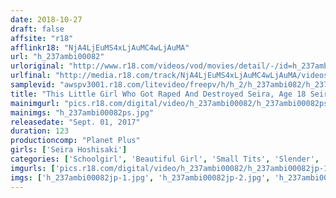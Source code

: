 ```yaml
---
date: 2018-10-27
draft: false
affsite: "r18"
afflinkr18: "NjA4LjEuMS4xLjAuMC4wLjAuMA"
url: "h_237ambi00082"
urloriginal: "http://www.r18.com/videos/vod/movies/detail/-/id=h_237ambi00082"
urlfinal: "http://media.r18.com/track/NjA4LjEuMS4xLjAuMC4wLjAuMA/videos/vod/movies/detail/-/id=h_237ambi00082"
samplevid: "awspv3001.r18.com/litevideo/freepv/h/h_2/h_237ambi082/h_237ambi082_dmb_w.mp4"
title: "This Little Girl Who Got Raped And Destroyed Seira, Age 18 Seira Hoshisaki"
mainimgurl: "pics.r18.com/digital/video/h_237ambi00082/h_237ambi00082ps.jpg"
mainimgs: "h_237ambi00082ps.jpg"
releasedate: "Sept. 01, 2017"
duration: 123
productioncomp: "Planet Plus"
girls: ['Seira Hoshisaki']
categories: ['Schoolgirl', 'Beautiful Girl', 'Small Tits', 'Slender', 'Youthful', 'Featured Actress', 'Creampie', 'Blowjob', 'Hi-Def']
imgurls: ['pics.r18.com/digital/video/h_237ambi00082/h_237ambi00082jp-1.jpg', 'pics.r18.com/digital/video/h_237ambi00082/h_237ambi00082jp-2.jpg', 'pics.r18.com/digital/video/h_237ambi00082/h_237ambi00082jp-3.jpg', 'pics.r18.com/digital/video/h_237ambi00082/h_237ambi00082jp-4.jpg', 'pics.r18.com/digital/video/h_237ambi00082/h_237ambi00082jp-5.jpg', 'pics.r18.com/digital/video/h_237ambi00082/h_237ambi00082jp-6.jpg', 'pics.r18.com/digital/video/h_237ambi00082/h_237ambi00082jp-7.jpg', 'pics.r18.com/digital/video/h_237ambi00082/h_237ambi00082jp-8.jpg', 'pics.r18.com/digital/video/h_237ambi00082/h_237ambi00082jp-9.jpg', 'pics.r18.com/digital/video/h_237ambi00082/h_237ambi00082jp-10.jpg', 'pics.r18.com/digital/video/h_237ambi00082/h_237ambi00082jp-11.jpg', 'pics.r18.com/digital/video/h_237ambi00082/h_237ambi00082jp-12.jpg', 'pics.r18.com/digital/video/h_237ambi00082/h_237ambi00082jp-13.jpg', 'pics.r18.com/digital/video/h_237ambi00082/h_237ambi00082jp-14.jpg', 'pics.r18.com/digital/video/h_237ambi00082/h_237ambi00082jp-15.jpg', 'pics.r18.com/digital/video/h_237ambi00082/h_237ambi00082jp-16.jpg', 'pics.r18.com/digital/video/h_237ambi00082/h_237ambi00082jp-17.jpg', 'pics.r18.com/digital/video/h_237ambi00082/h_237ambi00082jp-18.jpg', 'pics.r18.com/digital/video/h_237ambi00082/h_237ambi00082jp-19.jpg', 'pics.r18.com/digital/video/h_237ambi00082/h_237ambi00082jp-20.jpg']
imgs: ['h_237ambi00082jp-1.jpg', 'h_237ambi00082jp-2.jpg', 'h_237ambi00082jp-3.jpg', 'h_237ambi00082jp-4.jpg', 'h_237ambi00082jp-5.jpg', 'h_237ambi00082jp-6.jpg', 'h_237ambi00082jp-7.jpg', 'h_237ambi00082jp-8.jpg', 'h_237ambi00082jp-9.jpg', 'h_237ambi00082jp-10.jpg', 'h_237ambi00082jp-11.jpg', 'h_237ambi00082jp-12.jpg', 'h_237ambi00082jp-13.jpg', 'h_237ambi00082jp-14.jpg', 'h_237ambi00082jp-15.jpg', 'h_237ambi00082jp-16.jpg', 'h_237ambi00082jp-17.jpg', 'h_237ambi00082jp-18.jpg', 'h_237ambi00082jp-19.jpg', 'h_237ambi00082jp-20.jpg']
---
```

